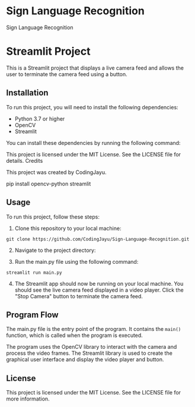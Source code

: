 # Sign Language Recognition

Sign Language Recognition

# Streamlit Project

This is a Streamlit project that displays a live camera feed and allows the user to terminate the camera feed using a button.

## Installation

To run this project, you will need to install the following dependencies:

- Python 3.7 or higher
- OpenCV
- Streamlit

You can install these dependencies by running the following command:


This project is licensed under the MIT License. See the LICENSE file for details.
Credits

This project was created by CodingJayu.

pip install opencv-python streamlit


## Usage

To run this project, follow these steps:

1. Clone this repository to your local machine:

`git clone https://github.com/CodingJayu/Sign-Language-Recognition.git`


2. Navigate to the project directory:


3. Run the main.py file using the following command:

`streamlit run main.py`


4. The Streamlit app should now be running on your local machine. You should see the live camera feed displayed in a video player. Click the "Stop Camera" button to terminate the camera feed.


## Program Flow

The main.py file is the entry point of the program. It contains the `main()` function, which is called when the program is executed.

The program uses the OpenCV library to interact with the camera and process the video frames. The Streamlit library is used to create the graphical user interface and display the video player and button.

## License

This project is licensed under the MIT License. See the LICENSE file for more information.

